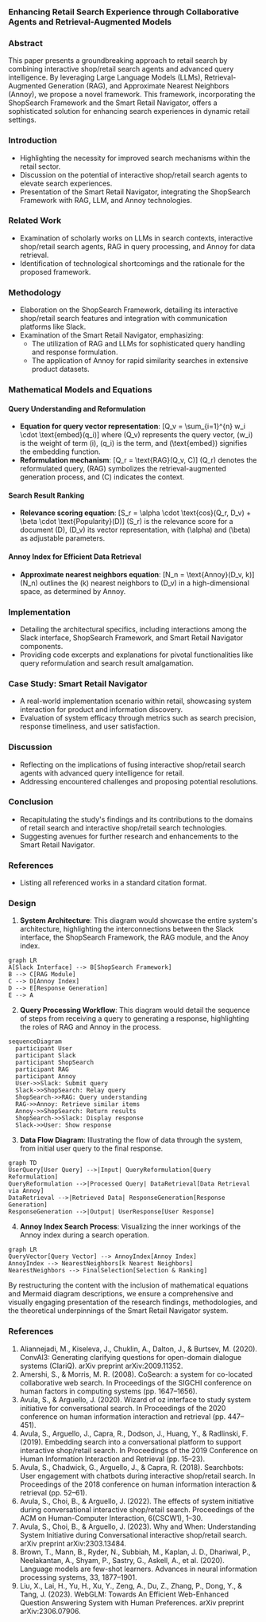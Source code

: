 
### Enhancing Retail Search Experience through Collaborative Agents and Retrieval-Augmented Models

### Abstract
This paper presents a groundbreaking approach to retail search by combining interactive shop/retail search agents and advanced query intelligence. By leveraging Large Language Models (LLMs), Retrieval-Augmented Generation (RAG), and Approximate Nearest Neighbors (Annoy), we propose a novel framework. This framework, incorporating the ShopSearch Framework and the Smart Retail Navigator, offers a sophisticated solution for enhancing search experiences in dynamic retail settings.

### Introduction
- Highlighting the necessity for improved search mechanisms within the retail sector.
- Discussion on the potential of interactive shop/retail search agents to elevate search experiences.
- Presentation of the Smart Retail Navigator, integrating the ShopSearch Framework with RAG, LLM, and Annoy technologies.

### Related Work
- Examination of scholarly works on LLMs in search contexts, interactive shop/retail search agents, RAG in query processing, and Annoy for data retrieval.
- Identification of technological shortcomings and the rationale for the proposed framework.

### Methodology
- Elaboration on the ShopSearch Framework, detailing its interactive shop/retail search features and integration with communication platforms like Slack.
- Examination of the Smart Retail Navigator, emphasizing:
    - The utilization of RAG and LLMs for sophisticated query handling and response formulation.
    - The application of Annoy for rapid similarity searches in extensive product datasets.

### Mathematical Models and Equations

#### Query Understanding and Reformulation
- **Equation for query vector representation**:
  \[Q_v = \sum_{i=1}^{n} w_i \cdot \text{embed}(q_i)\]
  where \(Q_v\) represents the query vector, \(w_i\) is the weight of term \(i\), \(q_i\) is the term, and \(\text{embed}\) signifies the embedding function.
- **Reformulation mechanism**:
  \[Q_r = \text{RAG}(Q_v, C)\]
  \(Q_r\) denotes the reformulated query, \(RAG\) symbolizes the retrieval-augmented generation process, and \(C\) indicates the context.

#### Search Result Ranking
- **Relevance scoring equation**:
  \[S_r = \alpha \cdot \text{cos}(Q_r, D_v) + \beta \cdot \text{Popularity}(D)\]
  \(S_r\) is the relevance score for a document \(D\), \(D_v\) its vector representation, with \(\alpha\) and \(\beta\) as adjustable parameters.

#### Annoy Index for Efficient Data Retrieval
- **Approximate nearest neighbors equation**:
  \[N_n = \text{Annoy}(D_v, k)\]
  \(N_n\) outlines the \(k\) nearest neighbors to \(D_v\) in a high-dimensional space, as determined by Annoy.

### Implementation
- Detailing the architectural specifics, including interactions among the Slack interface, ShopSearch Framework, and Smart Retail Navigator components.
- Providing code excerpts and explanations for pivotal functionalities like query reformulation and search result amalgamation.

### Case Study: Smart Retail Navigator
- A real-world implementation scenario within retail, showcasing system interaction for product and information discovery.
- Evaluation of system efficacy through metrics such as search precision, response timeliness, and user satisfaction.

### Discussion
- Reflecting on the implications of fusing interactive shop/retail search agents with advanced query intelligence for retail.
- Addressing encountered challenges and proposing potential resolutions.

### Conclusion
- Recapitulating the study's findings and its contributions to the domains of retail search and interactive shop/retail search technologies.
- Suggesting avenues for further research and enhancements to the Smart Retail Navigator.

### References
- Listing all referenced works in a standard citation format.

### Design

1. **System Architecture**: This diagram would showcase the entire system's architecture, highlighting the interconnections between the Slack interface, the ShopSearch Framework, the RAG module, and the Anoy index.

```mermaid
graph LR
A[Slack Interface] --> B[ShopSearch Framework]
B --> C[RAG Module]
C --> D[Annoy Index]
D --> E[Response Generation]
E --> A
```

2. **Query Processing Workflow**: This diagram would detail the sequence of steps from receiving a query to generating a response, highlighting the roles of RAG and Annoy in the process.

```mermaid
sequenceDiagram
  participant User
  participant Slack
  participant ShopSearch
  participant RAG
  participant Annoy
  User->>Slack: Submit query
  Slack->>ShopSearch: Relay query
  ShopSearch->>RAG: Query understanding
  RAG->>Annoy: Retrieve similar items
  Annoy->>ShopSearch: Return results
  ShopSearch->>Slack: Display response
  Slack->>User: Show response
```

3. **Data Flow Diagram**: Illustrating the flow of data through the system, from initial user query to the final response.

```mermaid
graph TD
UserQuery[User Query] -->|Input| QueryReformulation[Query Reformulation]
QueryReformulation -->|Processed Query| DataRetrieval[Data Retrieval via Annoy]
DataRetrieval -->|Retrieved Data| ResponseGeneration[Response Generation]
ResponseGeneration -->|Output| UserResponse[User Response]
```

4. **Annoy Index Search Process**: Visualizing the inner workings of the Annoy index during a search operation.

```mermaid
graph LR
QueryVector[Query Vector] --> AnnoyIndex[Annoy Index]
AnnoyIndex --> NearestNeighbors[k Nearest Neighbors]
NearestNeighbors --> FinalSelection[Selection & Ranking]
```

By restructuring the content with the inclusion of mathematical equations and Mermaid diagram descriptions, we ensure a comprehensive and visually engaging presentation of the research findings, methodologies, and the theoretical underpinnings of the Smart Retail Navigator system.


### References

1. Aliannejadi, M., Kiseleva, J., Chuklin, A., Dalton, J., & Burtsev, M. (2020). ConvAI3: Generating clarifying questions for open-domain dialogue systems (ClariQ). arXiv preprint arXiv:2009.11352.
2. Amershi, S., & Morris, M. R. (2008). CoSearch: a system for co-located collaborative web search. In Proceedings of the SIGCHI conference on human factors in computing systems (pp. 1647–1656).
3. Avula, S., & Arguello, J. (2020). Wizard of oz interface to study system initiative for conversational search. In Proceedings of the 2020 conference on human information interaction and retrieval (pp. 447–451).
4. Avula, S., Arguello, J., Capra, R., Dodson, J., Huang, Y., & Radlinski, F. (2019). Embedding search into a conversational platform to support interactive shop/retail search. In Proceedings of the 2019 Conference on Human Information Interaction and Retrieval (pp. 15–23).
5. Avula, S., Chadwick, G., Arguello, J., & Capra, R. (2018). Searchbots: User engagement with chatbots during interactive shop/retail search. In Proceedings of the 2018 conference on human information interaction & retrieval (pp. 52–61).
6. Avula, S., Choi, B., & Arguello, J. (2022). The effects of system initiative during conversational interactive shop/retail search. Proceedings of the ACM on Human-Computer Interaction, 6(CSCW1), 1–30.
7. Avula, S., Choi, B., & Arguello, J. (2023). Why and When: Understanding System Initiative during Conversational interactive shop/retail search. arXiv preprint arXiv:2303.13484.
8. Brown, T., Mann, B., Ryder, N., Subbiah, M., Kaplan, J. D., Dhariwal, P., Neelakantan, A., Shyam, P., Sastry, G., Askell, A., et al. (2020). Language models are few-shot learners. Advances in neural information processing systems, 33, 1877–1901.
9. Liu, X., Lai, H., Yu, H., Xu, Y., Zeng, A., Du, Z., Zhang, P., Dong, Y., & Tang, J. (2023). WebGLM: Towards An Efficient Web-Enhanced Question Answering System with Human Preferences. arXiv preprint arXiv:2306.07906.
